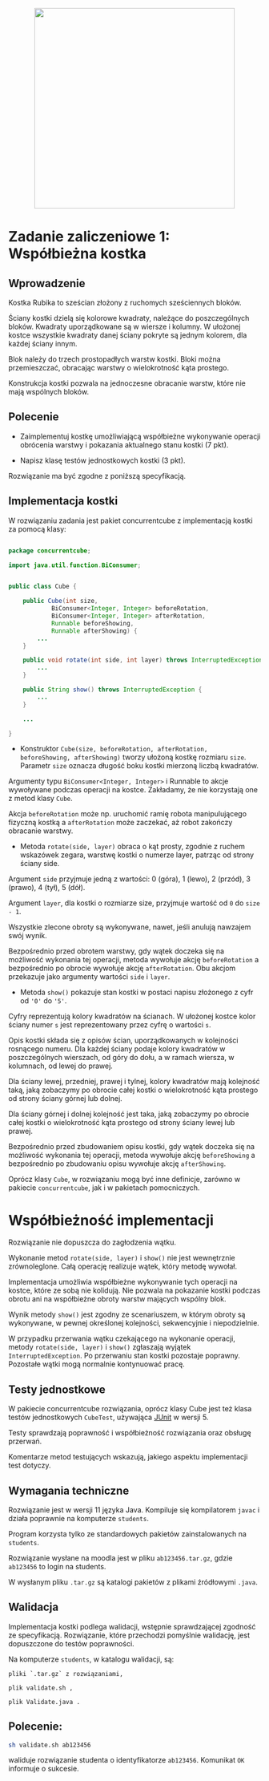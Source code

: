 <p align="center">
    <img src="https://media.giphy.com/media/povenlBAIz14s/giphy.gif" width="400"> 
</p>

# Zadanie zaliczeniowe 1: Współbieżna kostka
## Wprowadzenie

Kostka Rubika to sześcian złożony z ruchomych sześciennych bloków.

Ściany kostki dzielą się kolorowe kwadraty, należące do poszczególnych bloków. Kwadraty uporządkowane są w wiersze i kolumny. W ułożonej kostce wszystkie kwadraty danej ściany pokryte są jednym kolorem, dla każdej ściany innym.

Blok należy do trzech prostopadłych warstw kostki. Bloki można przemieszczać, obracając warstwy o wielokrotność kąta prostego.

Konstrukcja kostki pozwala na jednoczesne obracanie warstw, które nie mają wspólnych bloków.
## Polecenie

- Zaimplementuj kostkę umożliwiającą współbieżne wykonywanie operacji obrócenia warstwy i pokazania aktualnego stanu kostki (7 pkt).

- Napisz klasę testów jednostkowych kostki (3 pkt).

Rozwiązanie ma być zgodne z poniższą specyfikacją.

## Implementacja kostki

W rozwiązaniu zadania jest pakiet concurrentcube z implementacją kostki za pomocą klasy:
```java

package concurrentcube;

import java.util.function.BiConsumer;


public class Cube {

    public Cube(int size,
            BiConsumer<Integer, Integer> beforeRotation,
            BiConsumer<Integer, Integer> afterRotation,
            Runnable beforeShowing,
            Runnable afterShowing) {
        ...
    }

    public void rotate(int side, int layer) throws InterruptedException {
        ...
    }

    public String show() throws InterruptedException {
        ...
    }

    ...

}
```

- Konstruktor `Cube(size, beforeRotation, afterRotation, beforeShowing, afterShowing)` tworzy ułożoną kostkę rozmiaru `size`. Parametr `size` oznacza długość boku kostki mierzoną liczbą kwadratów.

Argumenty typu ```BiConsumer<Integer, Integer>``` i Runnable to akcje wywoływane podczas operacji na kostce. Zakładamy, że nie korzystają one z metod klasy `Cube`.

Akcja `beforeRotation` może np. uruchomić ramię robota manipulującego fizyczną kostką a `afterRotation` może zaczekać, aż robot zakończy obracanie warstwy.

- Metoda `rotate(side, layer)` obraca o kąt prosty, zgodnie z ruchem wskazówek zegara, warstwę kostki o numerze layer, patrząc od strony ściany side.

Argument `side` przyjmuje jedną z wartości: 0 (góra), 1 (lewo), 2 (przód), 3 (prawo), 4 (tył), 5 (dół).

Argument `layer`, dla kostki o rozmiarze size, przyjmuje wartość od `0` do `size - 1`.

Wszystkie zlecone obroty są wykonywane, nawet, jeśli anulują nawzajem swój wynik.

Bezpośrednio przed obrotem warstwy, gdy wątek doczeka się na możliwość wykonania tej operacji, metoda wywołuje akcję `beforeRotation` a bezpośrednio po obrocie wywołuje akcję `afterRotation`. Obu akcjom przekazuje jako argumenty wartości `side` i `layer`.

- Metoda `show()` pokazuje stan kostki w postaci napisu złożonego z cyfr od `'0'` do `'5'`.

Cyfry reprezentują kolory kwadratów na ścianach. W ułożonej kostce kolor ściany numer `s` jest reprezentowany przez cyfrę o wartości `s`.

Opis kostki składa się z opisów ścian, uporządkowanych w kolejności rosnącego numeru. Dla każdej ściany podaje kolory kwadratów w poszczególnych wierszach, od góry do dołu, a w ramach wiersza, w kolumnach, od lewej do prawej.

Dla ściany lewej, przedniej, prawej i tylnej, kolory kwadratów mają kolejność taką, jaką zobaczymy po obrocie całej kostki o wielokrotność kąta prostego od strony ściany górnej lub dolnej.

Dla ściany górnej i dolnej kolejność jest taka, jaką zobaczymy po obrocie całej kostki o wielokrotność kąta prostego od strony ściany lewej lub prawej.

Bezpośrednio przed zbudowaniem opisu kostki, gdy wątek doczeka się na możliwość wykonania tej operacji, metoda wywołuje akcję `beforeShowing` a bezpośrednio po zbudowaniu opisu wywołuje akcję `afterShowing`.

Oprócz klasy `Cube`, w rozwiązaniu mogą być inne definicje, zarówno w pakiecie `concurrentcube`, jak i w pakietach pomocniczych.

# Współbieżność implementacji

Rozwiązanie nie dopuszcza do zagłodzenia wątku.

Wykonanie metod `rotate(side, layer)` i `show()` nie jest wewnętrznie zrównoleglone. Całą operację realizuje wątek, który metodę wywołał.

Implementacja umożliwia współbieżne wykonywanie tych operacji na kostce, które ze sobą nie kolidują. Nie pozwala na pokazanie kostki podczas obrotu ani na współbieżne obroty warstw mających wspólny blok.

Wynik metody `show()` jest zgodny ze scenariuszem, w którym obroty są wykonywane, w pewnej określonej kolejności, sekwencyjnie i niepodzielnie.

W przypadku przerwania wątku czekającego na wykonanie operacji, metody `rotate(side, layer)` i `show()` zgłaszają wyjątek `InterruptedException`. Po przerwaniu stan kostki pozostaje poprawny. Pozostałe wątki mogą normalnie kontynuować pracę.

## Testy jednostkowe

W pakiecie concurrentcube rozwiązania, oprócz klasy Cube jest też klasa testów jednostkowych `CubeTest`, używająca [JUnit](https://en.wikipedia.org/wiki/JUnit) w wersji 5.

Testy sprawdzają poprawność i współbieżność rozwiązania oraz obsługę przerwań.

Komentarze metod testujących wskazują, jakiego aspektu implementacji test dotyczy.

## Wymagania techniczne

Rozwiązanie jest w wersji 11 języka Java. Kompiluje się kompilatorem `javac` i działa poprawnie na komputerze `students`.

Program korzysta tylko ze standardowych pakietów zainstalowanych na `students`.

Rozwiązanie wysłane na moodla jest w pliku `ab123456.tar.gz`, gdzie `ab123456` to login na students.

W wysłanym pliku `.tar.gz` są katalogi pakietów z plikami źródłowymi `.java`.

## Walidacja

Implementacja kostki podlega walidacji, wstępnie sprawdzającej zgodność ze specyfikacją. Rozwiązanie, które przechodzi pomyślnie walidację, jest dopuszczone do testów poprawności.

Na komputerze `students`, w katalogu walidacji, są:

    pliki `.tar.gz` z rozwiązaniami,

    plik validate.sh ,

    plik Validate.java .

## Polecenie:
```bash
sh validate.sh ab123456
```
waliduje rozwiązanie studenta o identyfikatorze `ab123456`. Komunikat `OK` informuje o sukcesie.

